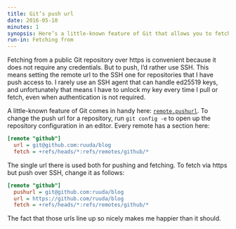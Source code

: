```yaml
---
title: Git’s push url
date: 2016-05-10
minutes: 1
synopsis: Here’s a little-known feature of Git that allows you to fetch over https but push with SSH.
run-in: Fetching from
---
```


Fetching from a public Git repository over https is convenient
because it does not require any credentials.
But to push, I’d rather use SSH.
This means setting the remote url to the SSH one for repositories that I have push access to.
I rarely use an SSH agent that can handle ed25519 keys,
and unfortunately that means I have to unlock my key every time I pull or fetch,
even when authentication is not required.

A little-known feature of Git comes in handy here: [`remote.pushurl`][pushurl-docs].
To change the push url for a repository,
run `git config -e` to open up the repository configuration in an editor.
Every remote has a section here:

```ini
[remote "github"]
  url = git@github.com:ruuda/blog
  fetch = +refs/heads/*:refs/remotes/github/*
```

The single url there is used both for pushing and fetching.
To fetch via https but push over SSH,
change it as follows:

```ini
[remote "github"]
  pushurl = git@github.com:ruuda/blog
  url = https://github.com/ruuda/blog
  fetch = +refs/heads/*:refs/remotes/github/*
```

The fact that those urls line up so nicely makes me happier than it should.

[pushurl-docs]: https://git-scm.com/docs/git-push#_named_remote_in_configuration_file
